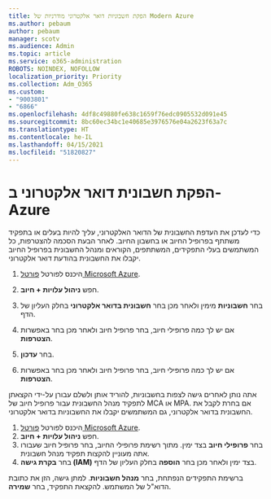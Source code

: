 ```yaml
---
title: הפקת חשבוניות דואר אלקטרוני מודרניות של Modern Azure
ms.author: pebaum
author: pebaum
manager: scotv
ms.audience: Admin
ms.topic: article
ms.service: o365-administration
ROBOTS: NOINDEX, NOFOLLOW
localization_priority: Priority
ms.collection: Adm_O365
ms.custom:
- "9003801"
- "6866"
ms.openlocfilehash: 4df8c49880fe638c1659f76edc0905532d091e45
ms.sourcegitcommit: 8bc60ec34bc1e40685e3976576e04a2623f63a7c
ms.translationtype: HT
ms.contentlocale: he-IL
ms.lasthandoff: 04/15/2021
ms.locfileid: "51820827"
---
```

# <a name="email-invoicing-in-azure"></a>הפקת חשבונית דואר אלקטרוני ב- Azure

כדי לעדכן את העדפת החשבונית של הדואר האלקטרוני, עליך להיות בעלים או בתפקיד משתתף בפרופיל החיוב או בחשבון החיוב. לאחר הבעת הסכמה להצטרפות, כל המשתמשים בעלי התפקידים, המשתתפים, הקוראים ומנהל החשבונית בפרופיל החיוב יקבלו את החשבונית בהודעת דואר אלקטרוני.

1. היכנס לפורטל [פורטל Microsoft Azure](https://portal.azure.com/).
2. חפש **ניהול עלויות + חיוב**.
3. בחר **חשבוניות** מימין ולאחר מכן בחר **חשבונית בדואר אלקטרוני** בחלק העליון של הדף.
4. אם יש לך כמה פרופילי חיוב, בחר פרופיל חיוב ולאחר מכן בחר באפשרות **הצטרפות**.

5. בחר **עדכון**.
6. אם יש לך כמה פרופילי חיוב, בחר פרופיל חיוב ולאחר מכן בחר באפשרות **הצטרפות**.

אתה נותן לאחרים גישה לצפות בחשבוניות, להוריד אותן ולשלם עבורן על-ידי הקצאתן לתפקיד מנהל החשבונית עבור פרופיל חיוב של MCA או MPA. אם בחרת לקבל את החשבונית בדואר אלקטרוני, גם המשתמשים יקבלו את החשבוניות בדואר אלקטרוני.

1. היכנס לפורטל [פורטל Microsoft Azure](https://portal.azure.com/).
2. חפש **ניהול עלויות + חיוב**.
3. בחר **פרופילי חיוב** בצד ימין. מתוך רשימת פרופילי החיוב, בחר פרופיל חיוב שעבורו אתה מעוניין להקצות תפקיד מנהל חשבונית.
4. בחר **בקרת גישה (IAM)** בצד ימין ולאחר מכן בחר **הוספה** בחלק העליון של הדף.

ברשימת התפקידים הנפתחת, בחר **מנהל חשבוניות**. למתן גישה, הזן את כתובת הדוא"ל של המשתמש. להקצאת התפקיד, בחר **שמירה**.

